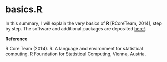 # basics.R
In this summary, I will explain the very basics of **R** [RCoreTeam, 2014], step by step. 
The software and additional packages are deposited [here!](https://cran.r-project.org/). 


**Reference**

R Core Team (2014). R: A language and environment for statistical computing. R Foundation for Statistical Computing, Vienna, Austria.
